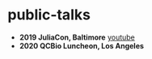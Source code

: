 # public-talks

+ **2019 JuliaCon, Baltimore** [youtube](https://www.youtube.com/watch?v=UPIKafShwFw)
+ **2020 QCBio Luncheon, Los Angeles** 
